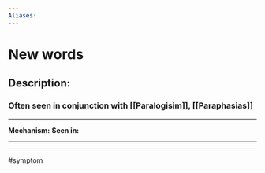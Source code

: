 ```yaml
---
Aliases:
---
```

# New words
## Description:
### Often seen in conjunction with [[Paralogisim]], [[Paraphasias]]

---
**Mechanism:**
**Seen in:** 

---


---
#symptom 